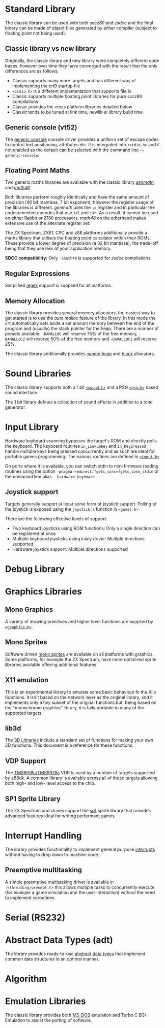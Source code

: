 

# Standard Library

The classic library can be used with both _sccz80_ and _zsdcc_ and the final binary can be made of object files generated by either compiler (subject to floating point not being used).

## Classic library vs new library

Originally, the classic library and new library were completely different code bases, however over time they have converged with the result that the only differences are as follows:

* Classic supports many more targets and has different way of implementing the crt0 startup file
* `<stdio.h>` is a different implementation that supports file io
* Classic supports multiple floating point libraries for pure sccz80 compilations
* Classic provides the cross platform libraries detailed below
* Classic tends to be tuned at link time, newlib at library build time

## Generic console (vt52)

The [generic console](Classic-GenericConsole) console driver provides a uniform set of escape codes to control text positioning, attributes etc. It is integrated into `<stdio.h>` and if not enabled as the default can be selected with the command line `--generic-console`.


## Floating Point Maths

Two generic maths libraries are available with the classic library [_genmath_](https://github.com/z88dk/z88dk/tree/master/libsrc/math/genmath) and [_math48_](https://github.com/z88dk/z88dk/tree/master/libsrc/_DEVELOPMENT/math/float). 

Both libraries perform roughly identically and have the same amount of precision (40 bit mantissa, 7 bit exponent), however the register usage of the libraries is different. _genmath_ uses the `ix` register and in particular the undocumented opcodes that use `ixl` and `ixh`. As a result, it cannot be used on either
Rabbit or Z180 processors. _math48_ on the otherhand makes extensive use of the alternate register set.

The ZX Spectrum, ZX81, CPC and z88 platforms additionally provide a maths library that utilises the floating point calculator within their ROMs. These provide
a lower degree of precision (a 32 bit mantissa), the trade-off being that they use less of your application memory.

**SDCC compatibility:** Only `-lmath48` is supported for _zsdcc_ compilations.


## Regular Expressions

Simplified [regex](https://github.com/z88dk/z88dk/tree/master/include/regex.h) support is supplied for all platforms.

## Memory Allocation

The classic library provides several memory allocators, the easiest way to get started is to use the _auto malloc_ feature of the library. 
In this mode the crt automatically sets aside a set amount memory between the end of the program and (usually) the stack pointer 
for the heap. There are a number of presets available: `-DAMALLOC` will reserve 75% of the free memory, `-DAMALLOC2` will reserve
50% of the free memory and `-DAMALLOC1` will reserve 25%. 

The classic library additionally provides [named heap](Classic-allocation) and [block](Classic-allocation) allocators.


# Sound Libraries

The classic library supports both a 1 bit [`<sound.h>`](Classic-1-bit-sound) and a PSG [`<psg.h>`](Classic---PSG-Library) based sound interface. 

The 1 bit library defines a collection of sound effects in addition to a tone generator.

# Input Library

Hardware keyboard scanning bypasses the target's ROM and directly polls the keyboard. The keyboard routines `in_LookupKey` and `in_Keypressed` handle multiple keys being pressed concurrently and as such are ideal for portable games programming. The various routines are defined in [`<input.h>`](Classic---Input-library)

On ports where it is available, you can switch stdin to non-firmware reading routines using the option `-pragma-redirect:fgetc_cons=fgetc_cons_stdin` or the command line alias `--hardware-keyboard`

## Joystick support

Targets generally support at least some form of joystick support. Polling of the joystick is exposed using the `joystick()` function in `<games.h>`

There are the following effective levels of support:

* Two keyboard joysticks using ROM functions: Only a single direction can be registered at once
* Multiple keyboard joysticks using inkey driver: Multiple directions supported
* Hardware joystick support: Multiple directions supported

# Debug Library

# Graphics Libraries

## Mono Graphics

A variety of drawing primitives and higher level functions are supplied by [`<graphics.h>`](Classic-Monochrome-Graphics). 

## Mono Sprites

Software driven [mono sprites](monosprites.md) are available on all platforms with graphics. Some platforms, for example the ZX Spectrum, have
more optimised sprite libraries available offering additional features.

## X11 emulation

This is an experimental library to emulate some basic behaviour fo the Xlib functions.
It isn't based on the network layer as the original library, and it implements only a tiny subset of the original functions but, being based on the "monochrome graphics" library, it is faily portable to many of the supported targets.

## lib3d

The [3D Libraries](lib3d) include a standard set of functions for making your own 3D functions. This document is a reference for these functions.

## VDP Support

The [TMS9918a/TMS9928a](Classic-TMS9918) VDP is used by a number of targets supported by z88dk. A common library is available across all of those targets allowing both high- and low- level access to the chip.


## SP1 Sprite Library

The ZX Spectrum and clones support the [sp1](sp1) sprite library that provides advanced features ideal for writing performant games.

# Interrupt Handling

The library provides functionality to implement general purpose [interrupts](interrupts) without having to drop down to machine code.

## Preemptive multitasking

A simple preemptive multitasking driver is available in `[<threading/preempt.h>` this allows multiple tasks to concurrently execute (for example
a game simulation and the user interaction) without the need to implement coroutines.


# Serial (RS232)



# Abstract Data Types (adt)

The library provides ready-to-use [abstract data types](Classic-adt) that implement common data structures in an optimal manner.

# Algorithm


# Emulation Libraries

The classic library provides both [MS-DOS](Classic-conio) emulation and Turbo C BGI Emulation to assist the porting of software.